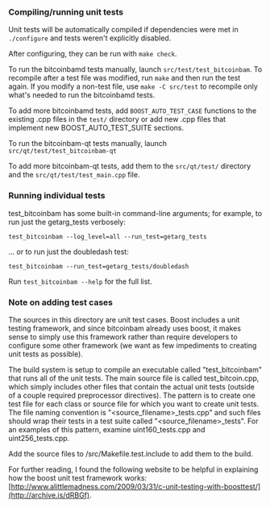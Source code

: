 ### Compiling/running unit tests

Unit tests will be automatically compiled if dependencies were met in `./configure`
and tests weren't explicitly disabled.

After configuring, they can be run with `make check`.

To run the bitcoinbamd tests manually, launch `src/test/test_bitcoinbam`. To recompile
after a test file was modified, run `make` and then run the test again. If you
modify a non-test file, use `make -C src/test` to recompile only what's needed
to run the bitcoinbamd tests.

To add more bitcoinbamd tests, add `BOOST_AUTO_TEST_CASE` functions to the existing
.cpp files in the `test/` directory or add new .cpp files that
implement new BOOST_AUTO_TEST_SUITE sections.

To run the bitcoinbam-qt tests manually, launch `src/qt/test/test_bitcoinbam-qt`

To add more bitcoinbam-qt tests, add them to the `src/qt/test/` directory and
the `src/qt/test/test_main.cpp` file.

### Running individual tests

test_bitcoinbam has some built-in command-line arguments; for
example, to run just the getarg_tests verbosely:

    test_bitcoinbam --log_level=all --run_test=getarg_tests

... or to run just the doubledash test:

    test_bitcoinbam --run_test=getarg_tests/doubledash

Run `test_bitcoinbam --help` for the full list.

### Note on adding test cases

The sources in this directory are unit test cases.  Boost includes a
unit testing framework, and since bitcoinbam already uses boost, it makes
sense to simply use this framework rather than require developers to
configure some other framework (we want as few impediments to creating
unit tests as possible).

The build system is setup to compile an executable called "test_bitcoinbam"
that runs all of the unit tests.  The main source file is called
test_bitcoin.cpp, which simply includes other files that contain the
actual unit tests (outside of a couple required preprocessor
directives).  The pattern is to create one test file for each class or
source file for which you want to create unit tests.  The file naming
convention is "<source_filename>_tests.cpp" and such files should wrap
their tests in a test suite called "<source_filename>_tests".  For an
examples of this pattern, examine uint160_tests.cpp and
uint256_tests.cpp.

Add the source files to /src/Makefile.test.include to add them to the build.

For further reading, I found the following website to be helpful in
explaining how the boost unit test framework works:
[http://www.alittlemadness.com/2009/03/31/c-unit-testing-with-boosttest/](http://archive.is/dRBGf).
